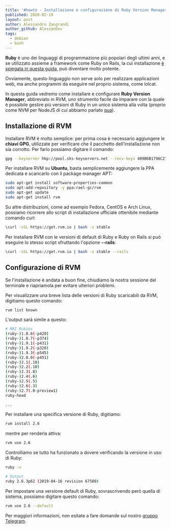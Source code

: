 ```yaml
---
title: '#howto - Installazione e configurazione di Ruby Version Manager (RVM)'
published: 2020-02-19
layout: post
author: Alessandro Zangrandi
author_github: AlexzanDev
tags:
  - debian  
  - bash
---
```

**Ruby** è uno dei linguaggi di programmazione più popolari degli ultimi anni, e se utilizzato assieme a framework come Ruby on Rails, la cui installazione [è spiegata in questa guida](https://linuxhub.it/articles/howto-installazione-di-ruby-on-rails-e-creazione-di-un-app), può diventare molto potente. 

Ovviamente, questo linguaggio non serve solo per realizzare applicazioni web, ma anche programmi da eseguire nel proprio sistema, come lolcat.

In questa guida vedremo come installare e configurare **Ruby Version Manager**, abbreviato in RVM, uno strumento facile da imparare con la quale è possibile gestire più versioni di Ruby in un unico sistema alla volta (proprio come NVM per NodeJS di cui abbiamo parlato <a href="https://linuxhub.it/articles/howto-installare-node-version-manager-nvm-su-debian-9">qua</a>).

## Installazione di RVM

Installare RVM è molto semplice: per prima cosa è necessario aggiungere le **chiavi GPG**, utilizzate per verificare che il pacchetto dell'installazione non sia corrotto. Per farlo possiamo digitare il comando:

```bash
gpg --keyserver hkp://pool.sks-keyservers.net --recv-keys 409B6B1796C275462A1703113804BB82D39DC0E3 7D2BAF1CF37B13E2069D6956105BD0E739499BDB

```

Per installare RVM su **Ubuntu**, basta semplicemente aggiungere la PPA dedicata e scaricarlo con il package manager APT:

```bash
sudo apt-get install software-properties-common
sudo apt-add-repository -y ppa:rael-gc/rvm
sudo apt-get update
sudo apt-get install rvm
```

Su altre distribuzioni, come ad esempio Fedora, CentOS e Arch Linux, possiamo ricorrere allo script di installazione ufficiale ottenibile mediante comando curl:

```bash
\curl -sSL https://get.rvm.io | bash -s stable
```

Per installare RVM con le versioni di default di Ruby e Ruby on Rails si può eseguire lo stesso script sfruttando l'opzione **--rails**:

```bash
\curl -sSL https://get.rvm.io | bash -s stable --rails
```

## Configurazione di RVM

Se l'installazione è andata a buon fine, chiudiamo la nostra sessione del terminale e riapriamola per evitare ulteriori problemi.

Per visualizzare una breve lista delle versioni di Ruby scaricabili da RVM, digitiamo questo comando:

```bash
rvm list known
```

L'output sarà simile a questo:

```bash
# MRI Rubies
(ruby-)1.8.6(-p420)
(ruby-)1.8.7(-p374)
(ruby-)1.9.1(-p431)
(ruby-)1.9.2(-p320)
(ruby-)1.9.3(-p545)
(ruby-)2.0.0(-p451)
(ruby-)2.1(.10)
(ruby-)2.2(.10)
(ruby-)2.3(.8)
(ruby-)2.4(.6)
(ruby-)2.5(.5)
(ruby-)2.6(.3)
(ruby-)2.7(.0-preview1)
ruby-head

...
```

Per installare una specifica versione di Ruby, digitiamo:

```bash
rvm install 2.6
```

mentre per renderla attiva:

```bash
rvm use 2.6
```

Controlliamo se tutto ha funzionato a dovere verificando la versione in uso di Ruby:

```bash
ruby -v

# Output
ruby 2.6.3p62 (2019-04-16 revision 67580)
```

Per impostare una versione default di Ruby, sovrascrivendo però quella di sistema, possiamo digitare questo comando:

```bash
rvm use 2.6 --default

```

Per maggiori informazioni, non esitate a fare domande sul nostro [gruppo Telegram](https://t.me/linuxpeople).

